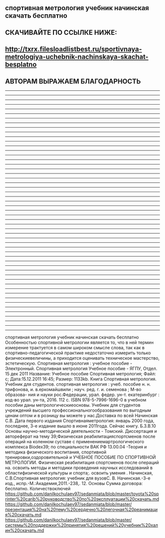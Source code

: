 спортивная метрология учебник начинская скачать бесплатно
--------------------------------------------------
СКАЧИВАЙТЕ ПО ССЫЛКЕ НИЖЕ:
--------------------------------------------------
http://txrx.filesloadlistbest.ru/sportivnaya-metrologiya-uchebnik-nachinskaya-skachat-besplatno
--------------------------------------------------
АВТОРАМ ВЫРАЖАЕМ БЛАГОДАРНОСТЬ
--------------------------------------------------
--------------------------------------------------
--------------------------------------------------
--------------------------------------------------
--------------------------------------------------
--------------------------------------------------
--------------------------------------------------
--------------------------------------------------
--------------------------------------------------
--------------------------------------------------
--------------------------------------------------
--------------------------------------------------
--------------------------------------------------
--------------------------------------------------
--------------------------------------------------
--------------------------------------------------
--------------------------------------------------
--------------------------------------------------
--------------------------------------------------
--------------------------------------------------
--------------------------------------------------
--------------------------------------------------
--------------------------------------------------
--------------------------------------------------
--------------------------------------------------
--------------------------------------------------
--------------------------------------------------
--------------------------------------------------
--------------------------------------------------
--------------------------------------------------
--------------------------------------------------
--------------------------------------------------
--------------------------------------------------
--------------------------------------------------
--------------------------------------------------
--------------------------------------------------
--------------------------------------------------
--------------------------------------------------
--------------------------------------------------
--------------------------------------------------
--------------------------------------------------
--------------------------------------------------
--------------------------------------------------
--------------------------------------------------
--------------------------------------------------
--------------------------------------------------
--------------------------------------------------
--------------------------------------------------
--------------------------------------------------
--------------------------------------------------
--------------------------------------------------
--------------------------------------------------
--------------------------------------------------
--------------------------------------------------
спортивная метрология учебник начинская скачать бесплатно Особенностью спортивной метрологии является то, что в ней термин измерение трактуется в самом широком смысле слова, так как в спортивно-педагогической практике недостаточно измерить только физическиевеличины, а приходится оценивать техническое мастерство, эстетическую. Спортивная метрология : учебное пособие - Электронный. Спортивная метрология Учебное пособие - ЯГПУ, Отдел. 15 дек 2011  Название: Учебное пособие Спортивная метрология; Файл: c; Дата:15.12.2011 16:45; Размер: 1133kb. Книга Спортивная метрология. Учебник для студентов. спортивная метрология : учеб. пособие  н. н. трифонова, и. в.еркомайшвили ; науч. ред. г. и. семенова ; М-во образова- ния и науки рос.Федерации, урал. федер. ун-т.  екатеринбург : изд-во урал. ун-та, 2016. 112 с. ISBN 978-5-7996-1696-0 в учебном пособии даны метрологическиеосновы. Учебник для студентов учреждений высшего профессиональногообразования по выгодным ценам оптом и в розницу вы можете у нас.Доставка по всей  Начинская С.В.  Дата первого издания Спортивнаяметрология: январь 2000 года, последнее, 3-е издание вышло в июне 2011года. Сейчас книгу. Б.3.В.10 Основы научно-методической деятельности - Томский. Диссертация и автореферат на тему 39;Физическая реабилитацияспортсменов после операций на коленном суставе с применениемартрологического комплекса Biodex39; по специальности ВАК РФ 13.00.04 -Теория и методика физического воспитания, спортивной тренировки,оздоровительной и
УЧЕБНОЕ ПОСОБИЕ ПО СПОРТИВНОЙ МЕТРОЛОГИИ. Физическая реабилитация спортсменов после операций на. освоить методы и методики проведения научных исследований в областифизической культуры и спорта;.  освоить умения . Начинская, С.В.Спортивная метрология: учебник для вузовС. В. Начинская.-3-е изд., испр.-М.:Академия,2011.-238,. 12. Основы  Сумма договора: бесплатно. Количествоключей
https://github.com/danilkochulaev97/sedanmiata/blob/master/toyota%20sprinter%20carib%20руководство%20по%20эксплуатации%20скачать.md
https://github.com/danilkochulaev97/sedanmiata/blob/master/презентация%20на%20тему%20сердечно%20легочная%20реанимация%20скачать.md
https://github.com/danilkochulaev97/sedanmiata/blob/master/системы%20поддержки%20принятия%20решений%20учебник%20халин%20скачать.md